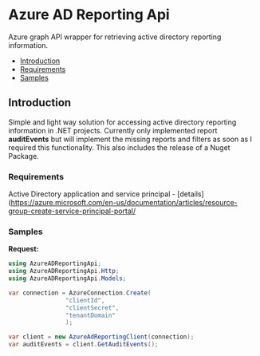 Azure AD Reporting Api
=============
Azure graph API wrapper for retrieving active directory reporting information.

* [Introduction](#introduction)
* [Requirements](#requirements)
* [Samples](#samples)

## Introduction
Simple and light way solution for accessing active directory reporting information in .NET projects. Currently only implemented report **auditEvents** but will implement the missing reports and filters as soon as I required this functionality. This also includes the release of a Nuget Package.

### Requirements

Active Directory application and service principal - [details](https://azure.microsoft.com/en-us/documentation/articles/resource-group-create-service-principal-portal/

### Samples

**Request:**

```C#
using AzureADReportingApi;
using AzureADReportingApi.Http;
using AzureADReportingApi.Models;

var connection = AzureConnection.Create(
                "clientId",
                "clientSecret",
                "tenantDomain"
                );

var client = new AzureAdReportingClient(connection);
var auditEvents = client.GetAuditEvents();

```


